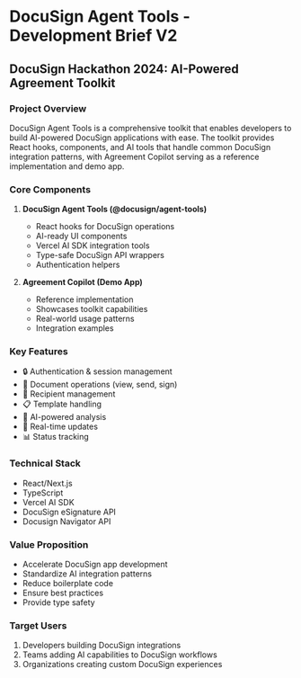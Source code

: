 # DocuSign Agent Tools - Development Brief V2
## DocuSign Hackathon 2024: AI-Powered Agreement Toolkit

### Project Overview
DocuSign Agent Tools is a comprehensive toolkit that enables developers to build AI-powered DocuSign applications with ease. The toolkit provides React hooks, components, and AI tools that handle common DocuSign integration patterns, with Agreement Copilot serving as a reference implementation and demo app.

### Core Components

1. **DocuSign Agent Tools (@docusign/agent-tools)**
   - React hooks for DocuSign operations
   - AI-ready UI components
   - Vercel AI SDK integration tools
   - Type-safe DocuSign API wrappers
   - Authentication helpers

2. **Agreement Copilot (Demo App)**
   - Reference implementation
   - Showcases toolkit capabilities
   - Real-world usage patterns
   - Integration examples

### Key Features
- 🔒 Authentication & session management
- 📝 Document operations (view, send, sign)
- 👥 Recipient management
- 📋 Template handling
- 🤖 AI-powered analysis
- 🔄 Real-time updates
- 📊 Status tracking

### Technical Stack
- React/Next.js
- TypeScript
- Vercel AI SDK
- DocuSign eSignature API
- Docusign Navigator API

### Value Proposition
- Accelerate DocuSign app development
- Standardize AI integration patterns
- Reduce boilerplate code
- Ensure best practices
- Provide type safety

### Target Users
1. Developers building DocuSign integrations
2. Teams adding AI capabilities to DocuSign workflows
3. Organizations creating custom DocuSign experiences 
